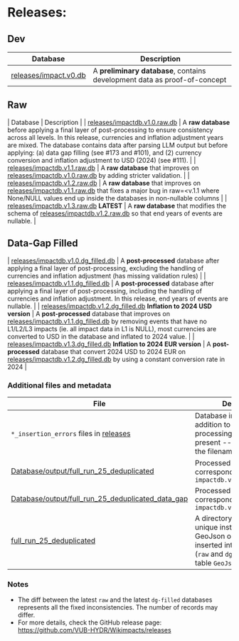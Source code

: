 # Releases:

## Dev

| Database    | Description |
| -------- | ------- |
| [releases/impact.v0.db](impact.v0.db)  | A **preliminary database**, contains development data as proof-of-concept |

## Raw

| Database    | Description |
| [releases/impactdb.v1.0.raw.db](impactdb.v1.0.raw.db)  | A **raw database** before applying a final layer of post-processing to ensure consistency across all levels. In this release, currencies and inflation adjustment years are mixed. The database contains data after parsing LLM output but before applying: (a) data gap filling (see #173 and #101), and (2) currency conversion and inflation adjustment to USD (2024) (see #111). |
| [releases/impactdb.v1.1.raw.db](releases/impactdb.v1.1.raw.db)  | A **raw database** that improves on [releases/impactdb.v1.0.raw.db](impactdb.v1.0.raw.db) by adding stricter validation. |
| [releases/impactdb.v1.2.raw.db](impactdb.v1.2.raw.db)  | A **raw database** that improves on [releases/impactdb.v1.1.raw.db](impactdb.v1.0.raw.db) that fixes a major bug in raw=<v.1.1 where None/NULL values end up inside the databases in non-nullable columns |
| [releases/impactdb.v1.3.raw.db](impactdb.v1.3.raw.db) **LATEST** | A **raw database** that modifies the schema of [releases/impactdb.v1.2.raw.db](impactdb.v1.0.raw.db) so that end years of events are nullable.  |

## Data-Gap Filled

| [releases/impactdb.v1.0.dg_filled.db](impactdb.v1.0.dg_filled.db)  | A **post-processed** database after applying a final layer of post-processing, excluding the handling of currencies and inflation adjustment (has missing validation rules) |
| [releases/impactdb.v1.1.dg_filled.db](impactdb.v1.1.dg_filled.db) | A **post-processed** database after applying a final layer of post-processing, including the handling of currencies and inflation adjustment. In this release, end years of events are nullable. |
| [releases/impactdb.v1.2.dg_filled.db](impactdb.v1.2.dg_filled.db) **Inflation to 2024 USD version** | A **post-processed** database that improves on [releases/impactdb.v1.1.dg_filled.db](impactdb.v1.1.dg_filled.db) by removing events that have no L1/L2/L3 impacts (ie. all impact data in L1 is NULL), most currencies are converted to USD in the database and inflated to 2024 value. |
| [releases/impactdb.v1.3.dg_filled.db](impactdb.v1.3.dg_filled.db) **Inflation to 2024 EUR version** | A **post-processed** database that convert 2024 USD to 2024 EUR on [releases/impactdb.v1.2.dg_filled.db](impactdb.v1.2.dg_filled.db) by using a constant conversion rate in 2024 |

### Additional files and metadata
| File    | Description |
| -------- | ------- |
| `*_insertion_errors` files in [releases](releases) | Database insertion errors in addition to the post-processing log file if present -- the version is in the filename |
| [Database/output/full_run_25_deduplicated](Database/output/full_run_25_deduplicated) | Processed LLM output corresponding to database `impactdb.v1.*.raw.db`|
| [Database/output/full_run_25_deduplicated_data_gap](Database/output/full_run_25_deduplicated_data_gap) | Processed LLM output corresponding to database `impactdb.v1.*.dg_filled.db`|
| [full_run_25_deduplicated](full_run_25_deduplicated) | A directory containing all unique instances of GeoJson objects. These are inserted into the databases (`raw` and `dg_filled`) in the table `GeoJson_Obj` if present. |

### Notes

- The diff between the latest `raw` and the latest `dg-filled` databases represents all the fixed inconsistencies. The number of records may differ.
- For more details, check the GitHub release page: https://github.com/VUB-HYDR/Wikimpacts/releases
